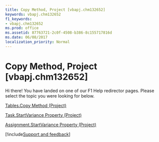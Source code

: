 ```yaml
---
title: Copy Method, Project [vbapj.chm132652]
keywords: vbapj.chm132652
f1_keywords:
- vbapj.chm132652
ms.prod: office
ms.assetid: 87763721-2c0f-4508-b386-8c155717816d
ms.date: 06/08/2017
localization_priority: Normal
---
```



# Copy Method, Project [vbapj.chm132652]

Hi there! You have landed on one of our F1 Help redirector pages. Please select the topic you were looking for below.

[Tables.Copy Method (Project)](http://msdn.microsoft.com/library/dfc2f25b-e60c-ef25-9e7c-2808ce76a4ba%28Office.15%29.aspx)

[Task.StartVariance Property (Project)](http://msdn.microsoft.com/library/8ec7f5c9-62c4-36fd-d245-4a2bf21fd7bd%28Office.15%29.aspx)

[Assignment.StartVariance Property (Project)](http://msdn.microsoft.com/library/080f4dea-76aa-5438-e44a-ab71732b30b1%28Office.15%29.aspx)

[!include[Support and feedback](~/includes/feedback-boilerplate.md)]